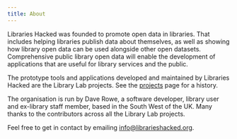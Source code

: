 ```yaml
---
title: About
---
```


Libraries Hacked was founded to promote open data in libraries. That includes helping libraries publish data about themselves, as well as showing how library open data can be used alongside other open datasets. Comprehensive public library open data will enable the development of applications that are useful for library services and the public.

The prototype tools and applications developed and maintained by Libraries Hacked are the Library Lab projects. See the [projects](/projects) page for a history.

The organisation is run by Dave Rowe, a software developer, library user and ex-library staff member, based in the South West of the UK. Many thanks to the contributors across all the Library Lab projects.

Feel free to get in contact by emailing [info@librarieshacked.org](mailto:info@librarieshacked.org).

<script type='text/javascript' src='https://storage.ko-fi.com/cdn/widget/Widget_2.js'></script><script type='text/javascript'>kofiwidget2.init('Support Me on Ko-fi', '#ff5722', 'G2G23Y70N');kofiwidget2.draw();</script>
